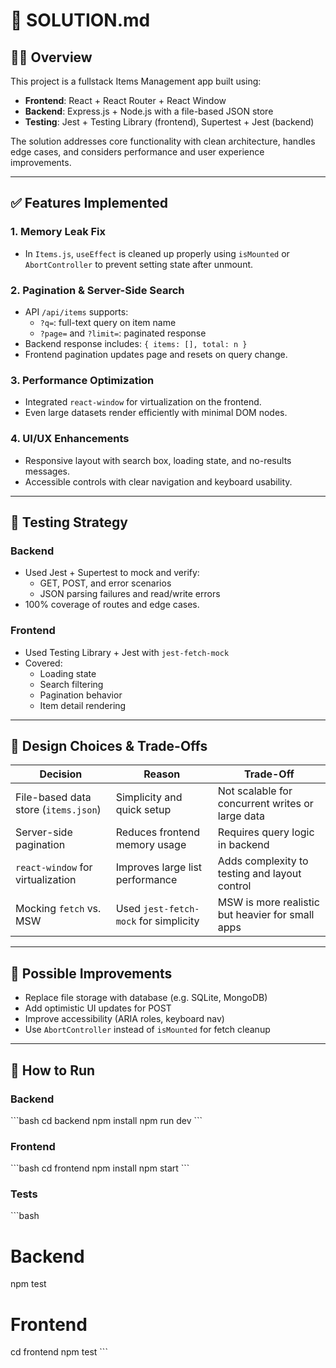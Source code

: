 # 📘 SOLUTION.md

## 👨‍💻 Overview

This project is a fullstack Items Management app built using:

- **Frontend**: React + React Router + React Window
- **Backend**: Express.js + Node.js with a file-based JSON store
- **Testing**: Jest + Testing Library (frontend), Supertest + Jest (backend)

The solution addresses core functionality with clean architecture, handles edge cases, and considers performance and user experience improvements.

---

## ✅ Features Implemented

### 1. **Memory Leak Fix**
- In `Items.js`, `useEffect` is cleaned up properly using `isMounted` or `AbortController` to prevent setting state after unmount.

### 2. **Pagination & Server-Side Search**
- API `/api/items` supports:
  - `?q=`: full-text query on item name
  - `?page=` and `?limit=`: paginated response
- Backend response includes: `{ items: [], total: n }`
- Frontend pagination updates page and resets on query change.

### 3. **Performance Optimization**
- Integrated `react-window` for virtualization on the frontend.
- Even large datasets render efficiently with minimal DOM nodes.

### 4. **UI/UX Enhancements**
- Responsive layout with search box, loading state, and no-results messages.
- Accessible controls with clear navigation and keyboard usability.

---

## 🧪 Testing Strategy

### Backend
- Used Jest + Supertest to mock and verify:
  - GET, POST, and error scenarios
  - JSON parsing failures and read/write errors
- 100% coverage of routes and edge cases.

### Frontend
- Used Testing Library + Jest with `jest-fetch-mock`
- Covered:
  - Loading state
  - Search filtering
  - Pagination behavior
  - Item detail rendering

---

## 🧠 Design Choices & Trade-Offs

| Decision | Reason | Trade-Off |
|---------|--------|-----------|
| File-based data store (`items.json`) | Simplicity and quick setup | Not scalable for concurrent writes or large data |
| Server-side pagination | Reduces frontend memory usage | Requires query logic in backend |
| `react-window` for virtualization | Improves large list performance | Adds complexity to testing and layout control |
| Mocking `fetch` vs. MSW | Used `jest-fetch-mock` for simplicity | MSW is more realistic but heavier for small apps |

---

## 🧩 Possible Improvements

- Replace file storage with database (e.g. SQLite, MongoDB)
- Add optimistic UI updates for POST
- Improve accessibility (ARIA roles, keyboard nav)
- Use `AbortController` instead of `isMounted` for fetch cleanup

---

## 🚀 How to Run

### Backend
\`\`\`bash
cd backend
npm install
npm run dev
\`\`\`

### Frontend
\`\`\`bash
cd frontend
npm install
npm start
\`\`\`

### Tests
\`\`\`bash
# Backend
npm test

# Frontend
cd frontend
npm test
\`\`\`